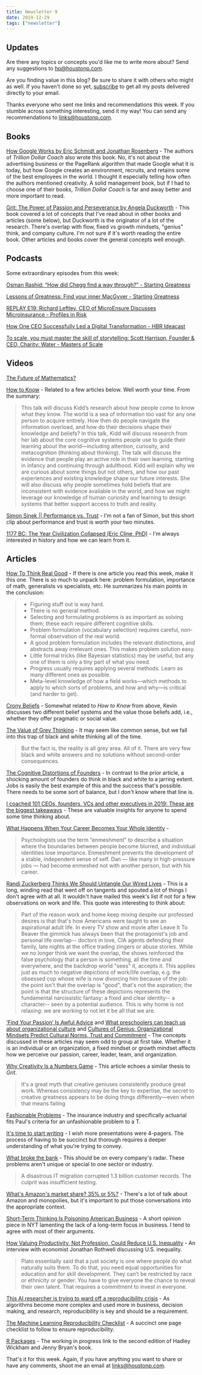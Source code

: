 ```yaml
---
title: Newsletter 9
date: 2019-12-29
tags: ["newsletter"]
---
```


## Updates
Are there any topics or concepts you'd like me to write more about? Send any suggestions to [hp@houstonp.com](mailto:hp@houstonp.com).

Are you finding value in this blog? Be sure to share it with others who might as well. If you haven't done so yet, [subscribe](https://blog.houstonp.com/subscribe) to get all my posts delivered directly to your email.

Thanks everyone who sent me links and recommendations this week. If you stumble across something interesting, send it my way! You can send any recommendations to [links@houstonp.com](mailto:links@houstonp.com).

<!--more-->

## Books

[How Google Works by Eric Schmidt and Jonathan Rosenberg](https://smile.amazon.com/How-Google-Works-Eric-Schmidt/dp/1455582328?sa-no-redirect=1) - The authors of <i>Trillion Dollar Coach</i> also wrote this book. No, it's not about the advertising business or the PageRank algorithm that made Google what it is today, but how Google creates an environment, recruits, and retains some of the best employees in the world. I thought it especially telling how often the authors mentioned creativity. A solid management book, but if I had to choose one of their books, <i>Trillion Dollar Coach</i> is far and away better and more important to read.

[Grit: The Power of Passion and Perseverance by Angela Duckworth](https://smile.amazon.com/Grit-Passion-Perseverance-Angela-Duckworth/dp/1501111108?sa-no-redirect=1) - This book covered a lot of concepts that I've read about in other books and articles (some below), but Duckworth is the originator of a lot of the research. There's overlap with flow, fixed vs growth mindsets, "genius" think, and company culture. I'm not sure if it's worth reading the entire book. Other articles and books cover the general concepts well enough.

## Podcasts

Some extraordinary episodes from this week:

[Osman Rashid: “How did Chegg find a way through?” - Starting Greatness](https://greatness.floodgate.com/episodes/osman-rashid-how-did-chegg-find-a-way-through)

[Lessons of Greatness: Find your inner MacGyver - Starting Greatness](https://greatness.floodgate.com/episodes/lessons-of-greatness-find-your-inner-macgyver)

[REPLAY E19: Richard Leftley, CEO of MicroEnsure Discusses Microinsurance - Profiles in Risk](https://insnerds.com/profiles-in-risk-replay-e19-richard-leftley-ceo-of-microensure-discusses-microinsurance/)

[How One CEO Successfully Led a Digital Transformation - HBR Ideacast](https://player.fm/series/hbr-ideacast/ep-715-how-one-ceo-successfully-led-a-digital-transformation)

[To scale, you must master the skill of storytelling: Scott Harrison, Founder & CEO, Charity: Water - Masters of Scale](https://mastersofscale.com/scott-harrison-to-scale-you-must-master-the-art-of-storytelling/)

## Videos

[The Future of Mathematics?](https://youtu.be/Dp-mQ3HxgDE)

[How to Know](https://slideslive.com/38921495/how-to-know) - Related to a few articles below. Well worth your time. From the summary:

> This talk will discuss Kidd’s research about how people come to know what they know. The world is a sea of information too vast for any one person to acquire entirely. How then do people navigate the information overload, and how do their decisions shape their knowledge and beliefs? In this talk, Kidd will discuss research from her lab about the core cognitive systems people use to guide their learning about the world—including attention, curiosity, and metacognition (thinking about thinking). The talk will discuss the evidence that people play an active role in their own learning, starting in infancy and continuing through adulthood. Kidd will explain why we are curious about some things but not others, and how our past experiences and existing knowledge shape our future interests. She will also discuss why people sometimes hold beliefs that are inconsistent with evidence available in the world, and how we might leverage our knowledge of human curiosity and learning to design systems that better support access to truth and reality.

[Simon Sinek || Performance vs. Trust](https://youtu.be/Y4dyADuYfbg) - I'm not a fan of Simon, but this short clip about performance and trust is worth your two minutes.

[1177 BC: The Year Civilization Collapsed (Eric Cline, PhD)](https://youtu.be/bRcu-ysocX4) - I'm always interested in history and how we can learn from it.

## Articles

[How To Think Real Good](https://meaningness.com/metablog/how-to-think) - If there is one article you read this week, make it this one. There is so much to unpack here: problem formulation, importance of math, generalists vs specialists, etc. He summarizes his main points in the conclusion:

> - Figuring stuff out is way hard.
> - There is no general method.
> - Selecting and formulating problems is as important as solving them; these each require different cognitive skills.
> - Problem formulation (vocabulary selection) requires careful, non-formal observation of the real world.
> - A good problem formulation includes the relevant distinctions, and abstracts away irrelevant ones. This makes problem solution easy.
> - Little formal tricks (like Bayesian statistics) may be useful, but any one of them is only a tiny part of what you need.
> - Progress usually requires applying several methods. Learn as many different ones as possible.
> - Meta-level knowledge of how a field works—which methods to apply to which sorts of problems, and how and why—is critical (and harder to get).

[Crony Beliefs](https://meltingasphalt.com/crony-beliefs/) - Somewhat related to <i>How to Know</i> from above, Kevin discusses two different belief systems and the value those beliefs add, i.e., whether they offer pragmatic or social value.

[The Value of Grey Thinking](https://fs.blog/2016/06/value-grey-thinking/) - It may seem like common sense, but we fall into this trap of black and white thinking all of the time.

> But the fact is, the reality is all grey area. All of it. There are very few black and white answers and no solutions without second-order consequences.

[The Cognitive Distortions of Founders](https://medium.com/@mcgd/the-cognitive-distortions-of-founders-8e96c1edf60b) - In contrast to the prior article, a shocking amount of founders do think in black and white to a jarring extent. Jobs is easily the best example of this and the success that's possible. There needs to be some sort of balance, but I don't know where that line is.

[I coached 101 CEOs, founders, VCs and other executives in 2019: These are the biggest takeaways](https://leowid.com/2019-2) - These are valuable insights for anyone to spend some time thinking about.

[What Happens When Your Career Becomes Your Whole Identity](https://hbr.org/2019/12/what-happens-when-your-career-becomes-your-whole-identity) - 

> Psychologists use the term “enmeshment” to describe a situation where the boundaries between people become blurred, and individual identities lose importance. Enmeshment prevents the development of a stable, independent sense of self. Dan — like many in high-pressure jobs — had become enmeshed not with another person, but with his career.

[Randi Zuckerberg Thinks We Should Untangle Our Wired Lives](https://thelastpsychiatrist.com/2014/01/randi_zuckerberg.html) - This is a long, winding read that went off on tangents and spouted a lot of things I don't agree with at all. It wouldn't have mailed this week's list if not for a few observations on work and life. This quote was interesting to think about:

> Part of the reason work and home keep mixing despite our professed desires is that that's how Americans were taught to see an aspirational adult life.  In every TV show and movie after Leave It To Beaver the gimmick has always been that the protagonist's job and personal life overlap-- doctors in love, CIA agents defending their family, late nights at the office trading zingers or abuse stories.  While we no longer think we want the overlap, the shows reinforced the false psychology that a person is something, all the time and everywhere, and the backdrop world "sees" it, accepts it.  This applies just as much to negative depictions of work/life overlap, e.g. the obsessed cop whose wife is now divorcing him because of the job: the point isn't that the overlap is "good", that's not the aspiration; the point is that the structure of these depictions represents the fundamental narcissistic fantasy: a fixed and clear identity-- a character-- seen by a potential audience.  This is why home is not relaxing: we are working to not let it be all that we are.

[‘Find Your Passion’ Is Awful Advice](https://www.theatlantic.com/science/archive/2018/07/find-your-passion-is-terrible-advice/564932/?single_page=true) and [What preschoolers can teach us about organizational culture](https://newsroom.haas.berkeley.edu/research/what-preschoolers-can-teach-us-about-organizational-culture/) and [Cultures of Genius: Organizational Mindsets Predict Cultural Norms, Trust and Commitment](http://faculty.haas.berkeley.edu/chatman/papers/Canning_Murphy_Emerson_Chatman_Dweck_2019_PSPB.pdf) - The concepts discussed in these articles may seem odd to group at first take. Whether it is an individual or an organization, a fixed mindset or growth mindset affects how we perceive our passion, career, leader, team, and organization. 

[Why Creativity Is a Numbers Game](https://blogs.scientificamerican.com/beautiful-minds/why-creativity-is-a-numbers-game/) - This article echoes a similar thesis to <i>Grit</i>. 

> It's a great myth that creative geniuses consistently produce great work. Whereas consistency may be the key to expertise, the secret to creative greatness appears to be doing things differently—even when that means failing

[Fashionable Problems](http://paulgraham.com/fp.html) - The insurance industry and specifically actuarial fits Paul's criteria for an unfashionable problem to a T.

[It's time to start writing](https://alexnixon.github.io/2019/12/10/writing.html?utm_source=share&utm_medium=ios_app&utm_name=iossmf) - I wish more presentations were 4-pagers. The process of having to be succinct but thorough requires a deeper understanding of what you're trying to convey. 

[What broke the bank](https://increment.com/testing/what-broke-the-bank/) - This should be on every company's radar. These problems aren't unique or special to one sector or industry.

> A disastrous IT migration corrupted 1.3 billion customer records. The culprit was insufficient testing.

[What's Amazon's market share? 35% or 5%?](https://www.ben-evans.com/benedictevans/2019/12/amazons-market-share19) - There's a lot of talk about Amazon and monopolies, but it's important to put those conversations into the appropriate context.

[Short-Term Thinking Is Poisoning American Business](https://www.nytimes.com/2019/12/21/opinion/sunday/capitalism-sanders-warren.html?smid=nytcore-ios-share) - A short opinion piece in NYT lamenting the lack of a long-term focus in business. I tend to agree with most of their arguments.

[How Valuing Productivity, Not Profession, Could Reduce U.S. Inequality](https://www.citylab.com/equity/2019/12/economic-inequality-jobs-educational-opportunities-rothwell/604099/) - An interview with economist Jonathan Rothwell discussing U.S. inequality. 

> Plato essentially said that a just society is one where people do what naturally suits them. To do that, you need equal opportunities for education and for skill development. They can’t be restricted by race or ethnicity or gender. You have to give everyone the chance to reveal their own talent. That requires a commitment to invest in everyone.

[This AI researcher is trying to ward off a reproducibility crisis](https://www.nature.com/articles/d41586-019-03895-5) - As algorithms become more complex and used more in business, decision making, and research, reproducibility is key and should be a requirement.

[The Machine Learning Reproducibility Checklist](https://www.cs.mcgill.ca/~jpineau/ReproducibilityChecklist.pdf) - A succinct one page checklist to follow to ensure reproducibility.

[R Packages](https://r-pkgs.org/) - The working in progress link to the second edition of Hadley Wickham and Jenny Bryan's book.

That's it for this week. Again, if you have anything you want to share or have any comments, shoot me an email at [links@houstonp.com](mailto:links@houstonp.com).
